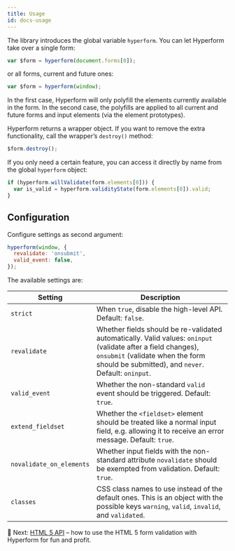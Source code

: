 ```yaml
---
title: Usage
id: docs-usage
---
```


The library introduces the global variable `hyperform`. You can let Hyperform
take over a single form:

```js
var $form = hyperform(document.forms[0]);
```

or all forms, current and future ones:

```js
var $form = hyperform(window);
```

In the first case, Hyperform will only polyfill the elements currently
available in the form. In the second case, the polyfills are applied to all
current and future forms and input elements (via the element prototypes).

Hyperform returns a wrapper object. If you want to remove the extra
functionality, call the wrapper’s `destroy()` method:

```js
$form.destroy();
```

If you only need a certain feature, you can access it directly by name from
the global `hyperform` object:

```js
if (hyperform.willValidate(form.elements[0])) {
  var is_valid = hyperform.validityState(form.elements[0]).valid;
}
```

## Configuration

Configure settings as second argument:

```js
hyperform(window, {
  revalidate: 'onsubmit',
  valid_event: false,
});
```

The available settings are:

| Setting                  | Description                                      |
| ------------------------ | ------------------------------------------------ |
| `strict`                 | When `true`, disable the high-level API. Default: `false`. |
| `revalidate`             | Whether fields should be re-validated automatically. Valid values: `oninput` (validate after a field changes), `onsubmit` (validate when the form should be submitted), and `never`. Default: `oninput`. |
| `valid_event`            | Whether the non-standard `valid` event should be triggered. Default: `true`. |
| `extend_fieldset`        | Whether the `<fieldset>` element should be treated like a normal input field, e.g. allowing it to receive an error message. Default: `true`. |
| `novalidate_on_elements` | Whether input fields with the non-standard attribute `novalidate` should be exempted from validation. Default: `true`. |
| `classes`                | CSS class names to use instead of the default ones. This is an object with the possible keys `warning`, `valid`, `invalid`, and `validated`. |

:gem: Next: [HTML 5 API](low_level_api.html) – how to use the HTML 5 form
validation with Hyperform for fun and profit.
